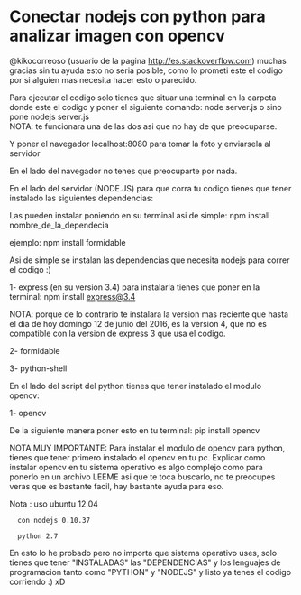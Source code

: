 # Conectar nodejs con python para analizar imagen con opencv

@kikocorreoso (usuario de la pagina http://es.stackoverflow.com) muchas gracias sin tu ayuda esto no seria posible, como lo prometi este el codigo por si
alguien mas necesita hacer esto o parecido.

Para ejecutar el codigo solo tienes que situar una terminal en la carpeta donde este el codigo y poner el siguiente comando:
          node server.js       o sino pone       nodejs server.js  
          NOTA: te funcionara una de las dos asi que no hay de que preocuparse.
          
Y poner el navegador localhost:8080 para tomar la foto y enviarsela al servidor
          
          
En el lado del navegador no tenes que preocuparte por nada.

En el lado del servidor (NODE.JS) para que corra tu codigo tienes que tener instalado las siguientes dependencias:

Las pueden instalar poniendo en su terminal asi de simple:  npm install nombre_de_la_dependecia

ejemplo: npm install formidable      

Asi de simple se instalan las dependencias que necesita nodejs para correr el codigo :)

1- express (en su version 3.4) para instalarla tienes que poner en la terminal:     npm install express@3.4 

NOTA: porque de lo contrario te instalara la version mas reciente que hasta el dia de hoy domingo 12 de junio del 2016, es la version 4, que no es compatible con la version de express 3 que usa el codigo.
      
2- formidable

3- python-shell


En el lado del script del python tienes que tener instalado el modulo opencv:

1- opencv

De la siguiente manera poner esto en tu terminal: pip install opencv

NOTA MUY IMPORTANTE: Para instalar el modulo de opencv para python, tienes que tener primero instalado el opencv en tu pc.
Explicar como instalar opencv en tu sistema operativo es algo complejo como para ponerlo en un archivo LEEME
asi que te toca buscarlo, no te preocupes veras que es bastante facil, hay bastante ayuda para eso.

Nota : uso ubuntu 12.04 

      con nodejs 0.10.37
      
      python 2.7
      
En esto lo he probado pero no importa que sistema operativo uses, solo tienes que tener "INSTALADAS" las
"DEPENDENCIAS" y los lenguajes de programacion tanto como "PYTHON" y "NODEJS" y listo ya tenes el codigo corriendo :) xD 

